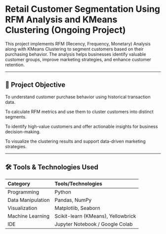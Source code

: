 # Retail Customer Segmentation Using RFM Analysis and KMeans Clustering (Ongoing Project) 

This project implements RFM (Recency, Frequency, Monetary) Analysis along with KMeans Clustering to segment customers based on their purchasing behavior. The analysis helps businesses identify valuable customer groups, improve marketing strategies, and enhance customer retention.

---

## 🎯 Project Objective
To understand customer purchase behavior using historical transaction data.

To calculate RFM metrics and use them to cluster customers into distinct segments.

To identify high-value customers and offer actionable insights for business decision-making.

To visualize the clustering results and support data-driven marketing strategies.

---

## 🛠️ Tools & Technologies Used

| Category             | Tools/Technologies                 |
| :-----------------   | :--------------------------------- |
| Programming          | Python                             |
| Data Manipulation    | Pandas, NumPy                      |
| Visualization        | Matplotlib, Seaborn                |
| Machine Learning     | Scikit-learn (KMeans), Yellowbrick |
| IDE                  | Jupyter Notebook / Google Colab    |

